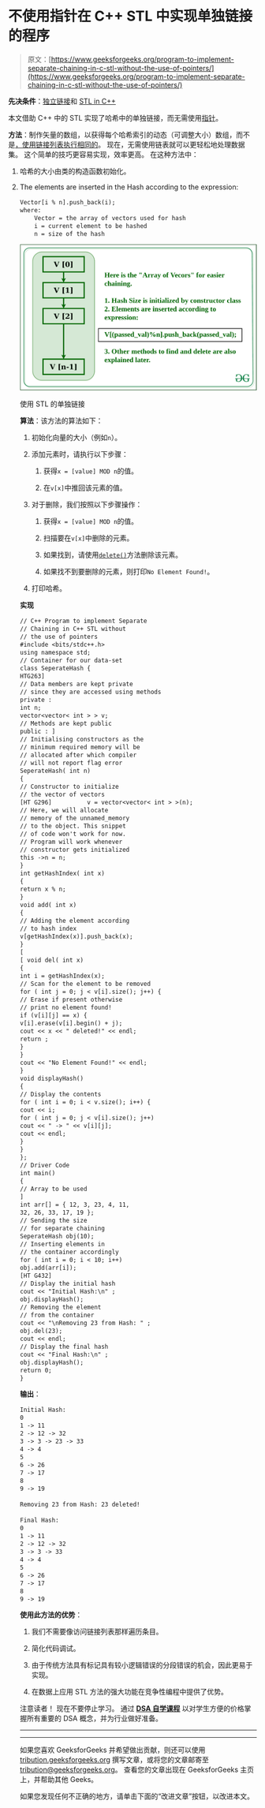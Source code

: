 # 不使用指针在 C++ STL 中实现单独链接的程序

> 原文：[https://www.geeksforgeeks.org/program-to-implement-separate-chaining-in-c-stl-without-the-use-of-pointers/](https://www.geeksforgeeks.org/program-to-implement-separate-chaining-in-c-stl-without-the-use-of-pointers/)

**先决条件**：[独立链接](https://www.geeksforgeeks.org/hashing-set-2-separate-chaining/)和 [STL in C++](https://www.geeksforgeeks.org/the-c-standard-template-library-stl/)

本文借助 C++ 中的 STL 实现了哈希中的单独链接，而无需使用[指针](https://www.geeksforgeeks.org/pointers-in-c-and-c-set-1-introduction-arithmetic-and-array/)。

**方法**：制作矢量的数组，以获得每个哈希索引的动态（可调整大小）数组，而不是[，使用链接列表执行相同的](https://www.geeksforgeeks.org/c-program-hashing-chaining/)。 现在，无需使用链表就可以更轻松地处理数据集。 这个简单的技巧更容易实现，效率更高。 在这种方法中：

1.  哈希的大小由类的构造函数初始化。

2.  The elements are inserted in the Hash according to the expression:

    ```
    Vector[i % n].push_back(i);
    where:
        Vector = the array of vectors used for hash
        i = current element to be hashed
        n = size of the hash

    ```

    [![](img/9bf222b917ac1f2a6903a3706d83f577.png)](https://media.geeksforgeeks.org/wp-content/cdn-uploads/20200227131935/Separate-Chaining-without-pointers.png)

    使用 STL 的单独链接

    **算法**：该方法的算法如下：

    1.  初始化向量的大小（例如`n`）。

    2.  添加元素时，请执行以下步骤：

        1.  获得`x = [value] MOD n`的值。

        2.  在`v[x]`中推回该元素的值。

    3.  对于删除，我们按照以下步骤操作：

        1.  获得`x = [value] MOD n`的值。

        2.  扫描要在`v[x]`中删除的元素。

        3.  如果找到，请使用[`delete()`](https://www.geeksforgeeks.org/vector-erase-and-clear-in-cpp/)方法删除该元素。

        4.  如果找不到要删除的元素，则打印`No Element Found!`。

    4.  打印哈希。

    **实现**

    ```
    // C++ Program to implement Separate
    // Chaining in C++ STL without
    // the use of pointers
    #include <bits/stdc++.h>
    using namespace std;
    // Container for our data-set
    class SeperateHash {
    HTG263]
    // Data members are kept private
    // since they are accessed using methods
    private :
    int n;
    vector<vector< int > > v;
    // Methods are kept public
    public : ]
    // Initialising constructors as the
    // minimum required memory will be
    // allocated after which compiler
    // will not report flag error
    SeperateHash( int n)
    {
    // Constructor to initialize
    // the vector of vectors
    [HT G296]          v = vector<vector< int > >(n);
    // Here, we will allocate
    // memory of the unnamed_memory
    // to the object. This snippet
    // of code won't work for now.
    // Program will work whenever
    // constructor gets initialized
    this ->n = n;
    }
    int getHashIndex( int x)
    {
    return x % n;
    }
    void add( int x)
    {
    // Adding the element according
    // to hash index
    v[getHashIndex(x)].push_back(x);
    }
    [
    [ void del( int x)
    {
    int i = getHashIndex(x);
    // Scan for the element to be removed
    for ( int j = 0; j < v[i].size(); j++) {
    // Erase if present otherwise
    // print no element found!
    if (v[i][j] == x) {
    v[i].erase(v[i].begin() + j);
    cout << x << " deleted!" << endl;
    return ;
    }
    }
    cout << "No Element Found!" << endl;
    }
    void displayHash()
    {
    // Display the contents
    for ( int i = 0; i < v.size(); i++) {
    cout << i;
    for ( int j = 0; j < v[i].size(); j++)
    cout << " -> " << v[i][j];
    cout << endl;
    }
    }
    };
    // Driver Code
    int main()
    {
    // Array to be used
    ]
    int arr[] = { 12, 3, 23, 4, 11,
    32, 26, 33, 17, 19 };
    // Sending the size
    // for separate chaining
    SeperateHash obj(10);
    // Inserting elements in
    // the container accordingly
    for ( int i = 0; i < 10; i++)
    obj.add(arr[i]);
    [HT G432]
    // Display the initial hash
    cout << "Initial Hash:\n" ;
    obj.displayHash();
    // Removing the element
    // from the container
    cout << "\nRemoving 23 from Hash: " ;
    obj.del(23);
    cout << endl;
    // Display the final hash
    cout << "Final Hash:\n" ;
    obj.displayHash();
    return 0;
    }
    ```

    **输出**：

    ```
    Initial Hash:
    0
    1 -> 11
    2 -> 12 -> 32
    3 -> 3 -> 23 -> 33
    4 -> 4
    5
    6 -> 26
    7 -> 17
    8
    9 -> 19

    Removing 23 from Hash: 23 deleted!

    Final Hash:
    0
    1 -> 11
    2 -> 12 -> 32
    3 -> 3 -> 33
    4 -> 4
    5
    6 -> 26
    7 -> 17
    8
    9 -> 19

    ```

    **使用此方法的优势**：

    1.  我们不需要像访问链接列表那样遍历条目。

    2.  简化代码调试。

    3.  由于传统方法具有标记具有较小逻辑错误的分段错误的机会，因此更易于实现。

    4.  在数据上应用 STL 方法的强大功能在竞争性编程中提供了优势。

    注意读者！ 现在不要停止学习。 通过 [**DSA 自学课程**](https://practice.geeksforgeeks.org/courses/dsa-self-paced?utm_source=geeksforgeeks&utm_medium=article&utm_campaign=gfg_article_dsa_content_bottom) 以对学生方便的价格掌握所有重要的 DSA 概念，并为行业做好准备。

    * * *

    * * *

    如果您喜欢 GeeksforGeeks 并希望做出贡献，则还可以使用 [tribution.geeksforgeeks.org](https://contribute.geeksforgeeks.org/) 撰写文章，或将您的文章邮寄至 tribution@geeksforgeeks.org。 查看您的文章出现在 GeeksforGeeks 主页上，并帮助其他 Geeks。

    如果您发现任何不正确的地方，请单击下面的“改进文章”按钮，以改进本文。